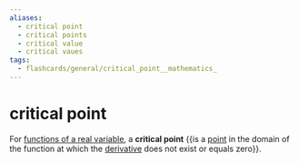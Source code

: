 ```yaml
---
aliases:
  - critical point
  - critical points
  - critical value
  - critical vaues
tags:
  - flashcards/general/critical_point__mathematics_
---
```


# critical point

For [functions of a real variable](function%20of%20a%20real%20variable.md), a __critical point__ {{is a [point](point%20(geometry).md) in the domain of the function at which the [derivative](derivative.md) does not exist or equals zero}}. <!--SR:!2023-12-01,4,270-->

